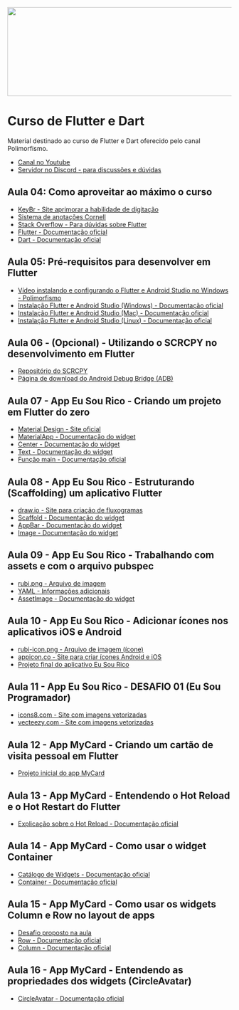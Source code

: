 <p align="center">
  <img width="800" height="200" src="https://github.com/cribeiroduarte/imagens-curso-flutter/blob/main/banner_polimorfismo.png">
</p>

# Curso de Flutter e Dart
Material destinado ao curso de Flutter e Dart oferecido pelo canal Polimorfismo.

* [Canal no Youtube](https://www.youtube.com/channel/UCN0xtkhf8j2R6n1xKYCiJBA)
* [Servidor no Discord - para discussões e dúvidas](https://discord.gg/xJkJSkB)

## Aula 04: Como aproveitar ao máximo o curso
* [KeyBr - Site aprimorar a habilidade de digitação](https://www.keybr.com)
* [Sistema de anotações Cornell](https://github.com/cribeiroduarte/imagens-curso-flutter/blob/main/%20Sistema%20de%20anotações%20Cornell.pdf)
* [Stack Overflow - Para dúvidas sobre Flutter](https://stackoverflow.com/questions/tagged/flutter)
* [Flutter - Documentação oficial](https://flutter.dev/docs)
* [Dart - Documentação oficial](https://dart.dev/guides)

## Aula 05: Pré-requisitos para desenvolver em Flutter
* [Vídeo instalando e configurando o Flutter e Android Studio no Windows - Polimorfismo](https://youtu.be/7zA96C_q-6E)
* [Instalação Flutter e Android Studio (Windows) - Documentação oficial](https://flutter.dev/docs/get-started/install/windows)
* [Instalação Flutter e Android Studio (Mac) - Documentação oficial](https://flutter.dev/docs/get-started/install/macos)
* [Instalação Flutter e Android Studio (Linux) - Documentação oficial](https://flutter.dev/docs/get-started/install/linux)

## Aula 06 - (Opcional) - Utilizando o SCRCPY no desenvolvimento em Flutter
* [Repositório do SCRCPY](https://github.com/Genymobile/scrcpy)
* [Página de download do Android Debug Bridge (ADB)](https://developer.android.com/studio/releases/platform-tools?hl=pt-br)

## Aula 07 - App Eu Sou Rico - Criando um projeto em Flutter do zero
* [Material Design - Site oficial](https://material.io)
* [MaterialApp - Documentação do widget](https://api.flutter.dev/flutter/material/MaterialApp-class.html)
* [Center - Documentação do widget](https://api.flutter.dev/flutter/widgets/Center-class.html)
* [Text - Documentação do widget](https://api.flutter.dev/flutter/widgets/Text-class.html)
* [Função main - Documentação oficial](https://dart.dev/guides/language/language-tour#the-main-function)

## Aula 08 - App Eu Sou Rico - Estruturando (Scaffolding) um aplicativo Flutter
* [draw.io - Site para criação de fluxogramas](https://app.diagrams.net)
* [Scaffold - Documentação do widget](https://api.flutter.dev/flutter/material/Scaffold-class.html)
* [AppBar - Documentação do widget](https://api.flutter.dev/flutter/material/AppBar-class.html)
* [Image - Documentação do widget](https://api.flutter.dev/flutter/widgets/Image-class.html)

## Aula 09 - App Eu Sou Rico - Trabalhando com assets e com o arquivo pubspec
* [rubi.png - Arquivo de imagem](https://github.com/cribeiroduarte/imagens-curso-flutter/blob/main/rubi.png)
* [YAML - Informações adicionais](https://pt.wikipedia.org/wiki/YAML)
* [AssetImage - Documentação do widget](https://api.flutter.dev/flutter/painting/AssetImage-class.html)

## Aula 10 - App Eu Sou Rico - Adicionar ícones nos aplicativos iOS e Android
* [rubi-icon.png - Arquivo de imagem (ícone)](https://github.com/cribeiroduarte/imagens-curso-flutter/blob/main/rubi-icon.png)
* [appicon.co - Site para criar ícones Android e iOS](https://appicon.co)
* [Projeto final do aplicativo Eu Sou Rico](https://github.com/cribeiroduarte/eu-sou-rico-flutter)

## Aula 11 - App Eu Sou Rico - DESAFIO 01 (Eu Sou Programador)
* [icons8.com - Site com imagens vetorizadas](https://icons8.com/illustrations)
* [vecteezy.com - Site com imagens vetorizadas](https://www.vecteezy.com)

## Aula 12 - App MyCard - Criando um cartão de visita pessoal em Flutter
* [Projeto inicial do app MyCard](https://github.com/cribeiroduarte/my-card-flutter)

## Aula 13 - App MyCard - Entendendo o Hot Reload e o Hot Restart do Flutter
* [Explicação sobre o Hot Reload - Documentação oficial](https://flutter.dev/docs/development/tools/hot-reload)

## Aula 14 - App MyCard - Como usar o widget Container
* [Catálogo de Widgets - Documentação oficial](https://flutter.dev/docs/development/ui/widgets)
* [Container - Documentação oficial](https://api.flutter.dev/flutter/widgets/Container-class.html)

## Aula 15 - App MyCard - Como usar os widgets Column e Row no layout de apps
* [Desafio proposto na aula](https://github.com/cribeiroduarte/imagens-curso-flutter/blob/main/aula-15-desafio-layout.png)
* [Row - Documentação oficial](https://api.flutter.dev/flutter/widgets/Row-class.html)
* [Column - Documentação oficial](https://api.flutter.dev/flutter/widgets/Column-class.html)

## Aula 16 - App MyCard - Entendendo as propriedades dos widgets (CircleAvatar)
* [CircleAvatar - Documentação oficial](https://api.flutter.dev/flutter/material/CircleAvatar-class.html)

